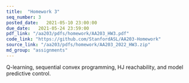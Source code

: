 ```yaml
---
title:  "Homework 3"
seq_number: 3
posted_date:   2021-05-10 23:00:00
due_date:   2021-05-24 23:59:00
pdf_link: "/aa203/pdfs/homework/AA203_HW3.pdf"
code_link: "https://github.com/StanfordASL/AA203-Homework"
source_link: "/aa203/pdfs/homework/AA203_2022_HW3.zip"
md_group: "assignments"
---
```


Q-learning, sequential convex programming, HJ reachability, and model predictive control.
